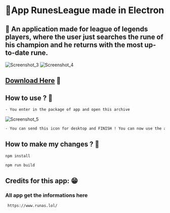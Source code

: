 # 🎈App RunesLeague made in Electron

## 👾 An application made for league of legends players, where the user just searches the rune of his champion and he returns with the most up-to-date rune. 

![Screenshot_3](https://user-images.githubusercontent.com/77704994/131259544-b5e8335e-5c4f-4834-9fb3-9619fc24c8bc.png)
![Screenshot_4](https://user-images.githubusercontent.com/77704994/131259545-99a4c39e-116e-419b-93e5-01257098e365.png)


## [Download Here](https://drive.google.com/uc?id=1F9YrQGcZhKUgiKQDNvIYjkQRKSmR8SSF&export=download) 👀


## How to use ? 🤔

```sh
- You enter in the package of app and open this archive
```

![Screenshot_5](https://user-images.githubusercontent.com/77704994/131259692-e7f6be0e-b9d3-46ac-b373-4f75a69379c2.png)


```sh
- You can send this icon for desktop and FINISH ! You can now use the app !
```

## How to make my changes ? 🤔

```sh
npm install
```

```sh
npm run build
```

## Credits for this app:  😁

### All app get the informations here


```sh
 https://www.runas.lol/
```
